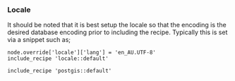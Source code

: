 ### Locale

It should be noted that it is best setup the locale so that
the encoding is the desired database encoding prior to including
the recipe. Typically this is set via a snippet such as;

    node.override['locale']['lang'] = 'en_AU.UTF-8'
    include_recipe 'locale::default'

    include_recipe 'postgis::default'
